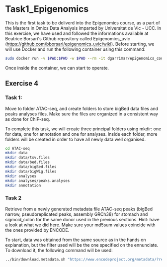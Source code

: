 ```bash

```
# Task1_Epigenomics
This is the first task to be deliverd into the Epigenomics course, as a part of the Masters in Omics Data Analysis imparted by Universitat de Vic - UCC. 
In this exercise, we have used and followed the informations available at Beatrice Borsari's Github repository called Epigenomics_uvic (https://github.com/bborsari/epigenomics_uvic/wiki). 
Before starting,  we will use Docker and run the following container using this command:
```bash
sudo docker run -v $PWD:$PWD -w $PWD --rm -it dgarrimar/epigenomics_course
```

Once inside the container, we can start to operate.

## Exercise 4
### Task 1:
Move to folder ATAC-seq, and create folders to store bigBed data files and peaks analyses files. Make sure the files are organized in a consistent way as done for ChIP-seq.

To complete this task, we will create three principal folders using mkdir: one for data, one for annotation and one for analyses. Inside each folder, more folders will be created in order to have all newly data well organised.

```bash
cd ATAC-seq
mkdir data
mkdir data/tsv.files
mkdir data/bed.files
mkdir data/bigBed.files
mkdir data/bigWig.files
mkdir analyses
mkdir analyses/peaks.analyses
mkdir annotation
```

### Task 2
Retrieve from a newly generated metadata file ATAC-seq peaks (bigBed narrow, pseudoreplicated peaks, assembly GRCh38) for stomach and sigmoid_colon for the same donor used in the previous sections. Hint: have a look at what we did here. Make sure your md5sum values coincide with the ones provided by ENCODE.

To start, data was obtained from the same source as in the hands on explanation, but the filter used will be the one specified on the ennunciate.  To download it, the following command will be used:

```bash
../bin/download.metadata.sh "https://www.encodeproject.org/metadata/?replicates.library.biosample.donor.uuid=d370683e-81e7-473f-8475-7716d027849b&status=released&status=submitted&status=in+progress&biosample_ontology.term_name=stomach&assay_title=ATAC-seq&biosample_ontology.term_name=sigmoid+colon&type=Experiment"
```




```bash

```



```bash

```



```bash

```


